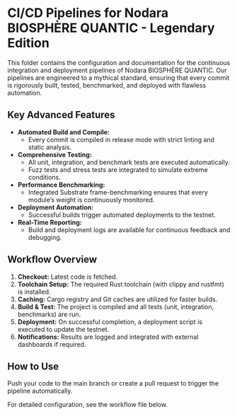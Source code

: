 # CI/CD Pipelines for Nodara BIOSPHÈRE QUANTIC - Legendary Edition

This folder contains the configuration and documentation for the continuous integration and deployment pipelines of Nodara BIOSPHÈRE QUANTIC. Our pipelines are engineered to a mythical standard, ensuring that every commit is rigorously built, tested, benchmarked, and deployed with flawless automation.

## Key Advanced Features

- **Automated Build and Compile:**  
  - Every commit is compiled in release mode with strict linting and static analysis.
- **Comprehensive Testing:**  
  - All unit, integration, and benchmark tests are executed automatically.
  - Fuzz tests and stress tests are integrated to simulate extreme conditions.
- **Performance Benchmarking:**  
  - Integrated Substrate frame-benchmarking ensures that every module’s weight is continuously monitored.
- **Deployment Automation:**  
  - Successful builds trigger automated deployments to the testnet.
- **Real-Time Reporting:**  
  - Build and deployment logs are available for continuous feedback and debugging.

## Workflow Overview

1. **Checkout:** Latest code is fetched.
2. **Toolchain Setup:** The required Rust toolchain (with clippy and rustfmt) is installed.
3. **Caching:** Cargo registry and Git caches are utilized for faster builds.
4. **Build & Test:** The project is compiled and all tests (unit, integration, benchmarks) are run.
5. **Deployment:** On successful completion, a deployment script is executed to update the testnet.
6. **Notifications:** Results are logged and integrated with external dashboards if required.

## How to Use

Push your code to the main branch or create a pull request to trigger the pipeline automatically.

For detailed configuration, see the workflow file below.
